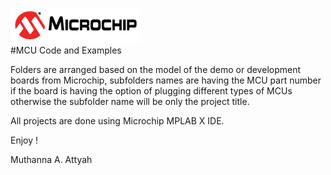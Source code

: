 
![Microchip logo](images/microchip_logo.png)<br>
#MCU Code and Examples

Folders are arranged based on the model of the demo or development boards from Microchip, subfolders names are having the MCU part number if the board is having the option of plugging different types of MCUs otherwise the subfolder name will be only the project title.

All projects are done using Microchip MPLAB X IDE.<br>

Enjoy !

Muthanna A. Attyah
